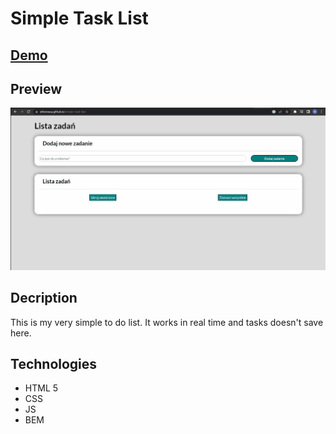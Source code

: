 # Simple Task List

## [Demo](https://xtherexuu.github.io/simple-task-list/)

## Preview
![Gif pokazujący działanie strony](files/previewSimpleTaskList.gif)

## Decription 

This is my very simple to do list. It works in real time and tasks doesn't save here.

## Technologies

- HTML 5
- CSS
- JS
- BEM